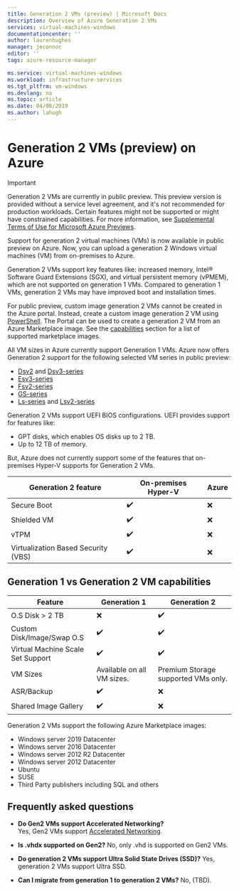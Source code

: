 ```yaml
---
title: Generation 2 VMs (preview) | Microsoft Docs
description: Overview of Azure Generation 2 VMs
services: virtual-machines-windows
documentationcenter: ''
author: laurenhughes
manager: jeconnoc
editor: ''
tags: azure-resource-manager

ms.service: virtual-machines-windows
ms.workload: infrastructure-services
ms.tgt_pltfrm: vm-windows
ms.devlang: na
ms.topic: article
ms.date: 04/08/2019
ms.author: lahugh
---
```


# Generation 2 VMs (preview) on Azure

> [!IMPORTANT]
> Generation 2 VMs are currently in public preview.
> This preview version is provided without a service level agreement, and it's not recommended for production workloads. Certain features might not be supported or might have constrained capabilities. 
> For more information, see [Supplemental Terms of Use for Microsoft Azure Previews](https://azure.microsoft.com/support/legal/preview-supplemental-terms/).

Support for generation 2 virtual machines (VMs) is now available in public preview on Azure. Now, you can upload a generation 2 Windows virtual machines (VM) from on-premises to Azure.

Generation 2 VMs support key features like: increased memory, Intel® Software Guard Extensions (SGX), and virtual persistent memory (vPMEM), which are not supported on generation 1 VMs. Compared to generation 1 VMs, generation 2 VMs may have improved boot and installation times.

For public preview, custom image generation 2 VMs cannot be created in the Azure portal. Instead, create a custom image generation 2 VM using [PowerShell](quick-create-powershell.md). The Portal can be used to create a generation 2 VM from an Azure Marketplace image. See the [capabilities](#generation-1-vs-generation-2-vm-capabilities) section for a list of supported marketplace images.

All VM sizes in Azure currently support Generation 1 VMs. Azure now offers Generation 2 support for the following selected VM series in public preview:

* [Dsv2](/sizes-general.md#dsv2-series) and [Dsv3-series](/sizes-general.md#dsv3-series-1)
* [Esv3-series](/sizes-memory.md#esv3-series)
* [Fsv2-series](/sizes-compute.md#fsv2-series-1)
* [GS-series](/sizes-memory.md#gs-series)
* [Ls-series](/sizes-storage.md#ls-series) and [Lsv2-series](/sizes-storage.md#lsv2-series)

Generation 2 VMs support UEFI BIOS configurations. UEFI provides support for features like:

* GPT disks, which enables OS disks up to 2 TB.
* Up to 12 TB of memory.

But, Azure does not currently support some of the features that on-premises Hyper-V supports for Generation 2 VMs. 

| Generation 2 feature                | On-premises Hyper-V | Azure |
|-------------------------------------|---------------------|-------|
| Secure Boot                         | :heavy_check_mark:  | :x:   |
| Shielded VM                         | :heavy_check_mark:  | :x:   |
| vTPM                                | :heavy_check_mark:  | :x:   |
| Virtualization Based Security (VBS) | :heavy_check_mark:  | :x:   |

## Generation 1 vs Generation 2 VM capabilities

| Feature                           | Generation 1               | Generation 2                        |
|-----------------------------------|----------------------------|-------------------------------------|
| O.S Disk > 2 TB                   | :x:                        | :heavy_check_mark:                  |
| Custom Disk/Image/Swap O.S        | :heavy_check_mark:         | :heavy_check_mark:                  |
| Virtual Machine Scale Set Support | :heavy_check_mark:         | :heavy_check_mark:                  |
| VM Sizes                          | Available on all VM sizes. | Premium Storage supported VMs only. |
| ASR/Backup                        | :heavy_check_mark:         | :x:                                 |
| Shared Image Gallery              | :heavy_check_mark:         | :x:                                 |

Generation 2 VMs support the following Azure Marketplace images:

* Windows server 2019 Datacenter
* Windows server 2016 Datacenter
* Windows server 2012 R2 Datacenter
* Windows server 2012 Datacenter
* Ubuntu
* SUSE
* Third Party publishers including SQL and others

## Frequently asked questions

* **Do Gen2 VMs support Accelerated Networking?**  
    Yes, Gen2 VMs support [Accelerated Networking](../../articles/virtual-network/create-vm-accelerated-networking-cli.md).

* **Is .vhdx supported on Gen2?**
    No, only .vhd is supported on Gen2 VMs.

* **Do generation 2 VMs support Ultra Solid State Drives (SSD)?**
    Yes, generation 2 VMs support Ultra SSD.

* **Can I migrate from generation 1 to generation 2 VMs?**
    No, (TBD).